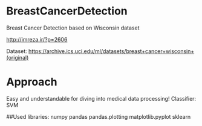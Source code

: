 # BreastCancerDetection
Breast Cancer Detection based on Wisconsin dataset

http://imreza.ir/?p=2606

Dataset: https://archive.ics.uci.edu/ml/datasets/breast+cancer+wisconsin+(original)

# Approach
Easy and understandable for diving into medical data processing!
Classifier: SVM

##Used libraries:
numpy
pandas
pandas.plotting
matplotlib.pyplot
sklearn
